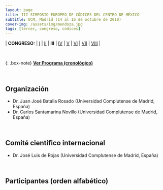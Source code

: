 ```yaml
---
layout: page
title: III SIMPOSIO EUROPEO DE CÓDICES DEL CENTRO DE MÉXICO
subtitle: UCM, Madrid (14 al 16 de octubre de 2010)
cover-img: /assets/img/mendoza.jpg
tags: [tercer, congreso, códices]
---
```


| **CONGRESO:** | [I](/congresos/codices/i) | [II](/congresos/codices/ii) | **III** | [IV](/congresos/codices/iv) | [V](/congresos/codices/v) | [VI](/congresos/codices/vi) | [VII](/congresos/codices/vii) | [VIII](/congresos/codices/viii) |

<br/>

{: .box-note}
**[Ver Programa (cronológico)](/congresos/codices/iii/docs/dummy.txt)**

<br/>

## Organización

 - Dr. Juan José Batalla Rosado (Universidad Complutense de Madrid, España)
 - Dr. Carlos Santamarina Novillo (Universidad Complutense de Madrid, España)

<br/>

## Comité científico internacional

 - Dr. José Luis de Rojas (Universidad Complutense de Madrid, España)

<br/>

## Participantes (orden alfabético)

